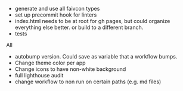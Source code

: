 - generate and use all faivcon types
- set up precommit hook for linters
- index.html needs to be at root for gh pages, but could organize everything else better. or build to a different branch.
- tests

All

- autobump version. Could save as variable that a workflow bumps.
- Change theme color per app
- Change icons to have non-white background
- full lighthouse audit
- change workflow to non run on certain paths (e.g. md files)
